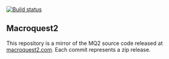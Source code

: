 [![Build status](https://ci.appveyor.com/api/projects/status/hak88ckdmhjh90i6?svg=true)](https://ci.appveyor.com/project/brainiac/macroquest2)


## Macroquest2

This repository is a mirror of the MQ2 source code released at [macroquest2.com](http://macroquest2.com). Each commit represents a zip release.
